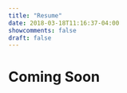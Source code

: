 ```yaml
---
title: "Resume"
date: 2018-03-18T11:16:37-04:00
showcomments: false
draft: false
---
```


# Coming Soon
